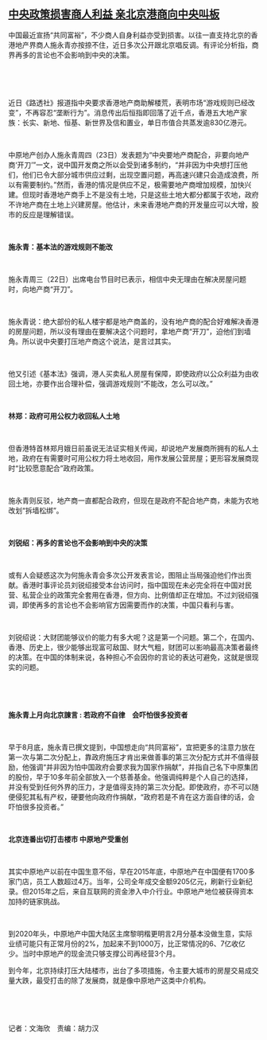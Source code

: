 <!--1632401554000-->
[中央政策损害商人利益       亲北京港商向中央叫板](https://www.rfa.org/mandarin/yataibaodao/gangtai/jm1-09232021085220.html)
------

<p>中国最近宣扬“共同富裕”，不少商人自身利益亦受到损害。以往一直支持北京的香港地产界商人施永青亦按捺不住，近日多次公开跟北京唱反调。有评论分析指，商界再多的言论也不会影响到中央的决策。</p><p> </p><p> </p><p>近日《路透社》报道指中央要求香港地产商助解楼荒，表明市场“游戏规则已经改变”，不再容忍“垄断行为”。消息传出后恒指即回落了近千点，香港五大地产家族：长实、新地、恒基、新世界及信和置业，单日市值合共蒸发逾830亿港元。</p><p> </p><p>中原地产创办人施永青周四（23日）发表题为“中央要地产商配合，非要向地产商‘开刀’”一文，说中国开发商之所以会受到诸多制约，“并非因为中央想打压他们，他们已令大部分城市供应过剩，出现空置问题，再高速兴建只会造成浪费，所以有需要制约。”然而，香港的情况是供应不足，极需要地产商增加规模，加快兴建。但现时香港地产商手上不是没有土地，只是这些土地大都分都属于农地，政府不许地产商在土地上兴建房屋。他估计，未来香港地产商的开发量应可以大增，股市的反应是理解错误。</p><p> </p><p><strong>施永青：基本法的游戏规则不能改</strong></p><p> </p><p>施永青周三（22日）出席电台节目时已表示，相信中央无理由在解决房屋问题时，向地产商“开刀”。</p><p> </p><p>施永青说：绝大部份的私人楼宇都是地产商盖的，没有地产商的配合好难解决香港的房屋问题，所以没有理由在要解决这个问题时，拿地产商“开刀”，迫他们到墙角。所以说中央要打压地产商这个说法，是言过其实。</p><p> </p><p>他又引述《基本法》强调，港人买卖私人房屋有保障，即使政府以公众利益为由收回土地，亦要作出合理补偿，强调游戏规则“不能改，怎么可以改。”</p><p> </p><p><strong>林郑：政府可用公权力收回私人土地</strong></p><p> </p><p>但香港特首林郑月娥日前虽说无法证实相关传闻，却说地产发展商所拥有的私人土地，政府在有需要时可用公权力将土地收回，用作发展公营房屋；更形容发展商现时“比较愿意配合”政府政策。</p><p> </p><p>施永青则反驳，地产商一直都配合政府，但现在是政府不配合地产商，未能为农地改划“拆墙松绑”。</p><p> </p><p><strong>刘锐绍：再多的言论也不会影响到中央的决策</strong></p><p> </p><p>或有人会疑惑这次为何施永青会多次公开发表言论，图阻止当局强迫他们作出贡献。香港时事评论员刘锐绍接受本台访问时，指中国现在未必完全将在中国对民营、私营企业的政策完全套用在香港，但方向、比例值却正在增加。不过刘锐绍强调，即使再多的言论也不会影响官方因需要而作的决策，中国只看利与害。</p><p> </p><p>刘锐绍说：大财团能够议价的能力有多大呢？这是第一个问题。第二个，在国内、香港、历史上，很少能够出现富可敌国、财大气粗，财团可以影响最高决策者最终的决策。在中国的体制来说，各种担心不会因你的言论的表达可避免，这就是很现实的问题。</p><p><strong> </strong></p><p><strong> </strong></p><p><strong>施永青上月向北京諌言</strong><strong> : <span>若政府不自律　会吓怕很多投资者</span></strong></p><p> </p><p>早于8月底，施永青已撰文提到，中国想走向“共同富裕”，宜把更多的注意力放在第一次与第二次分配上，靠政府施压才肯出来做善事的第三次分配方式并不值得鼓励，他强调“并非因为怕中国政府会要求我为国家作捐献”，并指自己名下中原集团的股份，早于10多年前全部放入一个慈善基金。他强调纯粹是个人自己的选择，并没有受到任何外界的压力，才是值得支持的第三次分配。即使政府，亦不可以随便侵犯其私有产权，硬要他向政府作捐献，“政府若是不肯在这方面自律的话，会吓怕很多投资者。”</p><p> </p><p><strong>北京连番出切打击楼市 中原地产受重创</strong></p><p> </p><p>其实中原地产以前在中国生意不俗，早在2015年底，中原地产在中国便有1700多家门店，员工人数超过4万。当年，公司全年成交金额9205亿元，刷新行业新纪录。但2015年之后，来自互联网的资金渗入中介行业。中原地产地位被获得资本加持的链家挑战。</p><p> </p><p>到2020年头，中原地产中国大陆区主席黎明楷更明言2月分基本没做生意，实际业绩可能只有正常月份的2%，加起来不到1000万，比正常情况的6、7亿收亿少。当时中原地产的现金流只够支撑公司再经营3个月。</p><p>到今年，北京持续打压大陆楼市，出台了多项措施，令主要大城市的房屋交易成交量大跌，最受打击的除了发展商，就是像中原地产这类中介机构。 </p><p> </p><p> </p><p>记者：文海欣　责编：胡力汉</p><p> </p>
